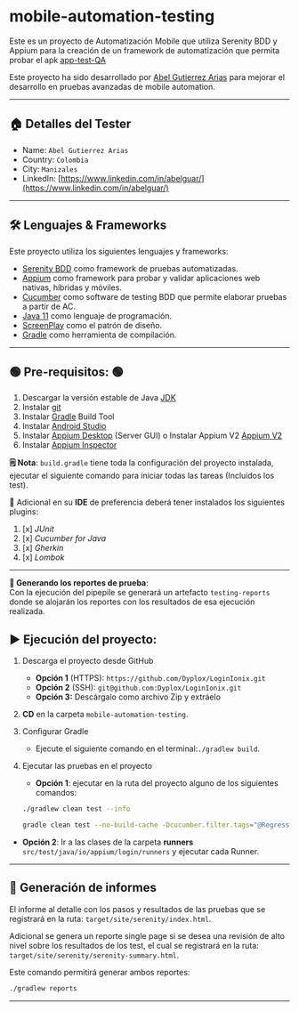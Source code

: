 # mobile-automation-testing

Este es un proyecto de Automatización Mobile que utiliza Serenity BDD y Appium para la creación de
un framework de automatización que permita probar el apk
[app-test-QA](https://drive.google.com/file/d/163IBOI9sN2YPShYQfvXaAQz1VASRtsZv/view?usp=share_link)

Este proyecto ha sido desarrollado por [Abel Gutierrez Arias](https://www.linkedin.com/in/abelguar/)
para mejorar el desarrollo en pruebas avanzadas de mobile automation.
***

## 🏠 Detalles del Tester

* Name: `Abel Gutierrez Arias`
* Country: `Colombia`
* City: `Manizales`
* LinkedIn: [https://www.linkedin.com/in/abelguar/](https://www.linkedin.com/in/abelguar/)

***

## 🛠️ Lenguajes & Frameworks

Este proyecto utiliza los siguientes lenguajes y frameworks:

* [Serenity BDD](https://serenity-bdd.github.io/) como framework de pruebas automatizadas.
* [Appium](http://appium.io/docs/en/2.0/) como framework para probar y validar aplicaciones web
  nativas, híbridas y móviles.
* [Cucumber](https://cucumber.io/) como software de testing BDD que permite elaborar pruebas a
  partir de AC.
* [Java 11](https://www.oracle.com/co/java/technologies/javase/jdk11-archive-downloads.html) como
  lenguaje de
  programación.
* [ScreenPlay](https://serenity-js.org/handbook/thinking-in-serenity-js/screenplay-pattern.html)
  como el patrón de
  diseño.
* [Gradle](https://gradle.org/) como herramienta de compilación.

***

## 🟢 Pre-requisitos: 🟢

1. Descargar la versión estable de
   Java [JDK](https://www.oracle.com/co/java/technologies/javase/jdk11-archive-downloads.html)
2. Instalar [git](https://git-scm.com)
3. Instalar [Gradle](https://gradle.org/install/) Build Tool
4. Instalar [Android Studio](https://developer.android.com/studio)
5. Instalar [Appium Desktop](https://github.com/appium/appium-desktop) (Server GUI) o Instalar
   Appium V2 [Appium V2](https://github.com/appium/appium)
6. Instalar [Appium Inspector](https://github.com/appium/appium-inspector)

**🗒️ Nota**: `build.gradle` tiene toda la configuración del proyecto instalada, ejecutar el
siguiente comando para
iniciar todas las tareas (Incluidos los test).

👀 Adicional en su **IDE** de preferencia deberá tener instalados los siguientes plugins:

1. [x] *JUnit*
2. [x] *Cucumber for Java*
3. [x] *Gherkin*
4. [x] *Lombok*

***

**📄️ Generando los reportes de prueba**:  
Con la ejecución del pipepile se generará un artefacto `testing-reports` donde se alojarán los
reportes con los
resultados de esa ejecución realizada.

## ▶️ Ejecución del proyecto:

1. Descarga el proyecto desde GitHub
    * **Opción 1** (HTTPS): `https://github.com/Dyplox/LoginIonix.git`
    * **Opción 2** (SSH): `git@github.com:Dyplox/LoginIonix.git`
    * **Opción 3:** Descárgalo como archivo Zip y extráelo

2. **CD** en la carpeta `mobile-automation-testing`.
3. Configurar Gradle
    * Ejecute el siguiente comando en el terminal:`./gradlew build`.

4. Ejecutar las pruebas en el proyecto
    * **Opción 1**: ejecutar en la ruta del proyecto alguno de los siguientes comandos:

    ```bash
    ./gradlew clean test --info
    ```

    ```bash
    gradle clean test --no-build-cache -Dcucumber.filter.tags="@Regression"
    ```

* **Opción 2**: Ir a las clases de la carpeta **runners** `src/test/java/io/appium/login/runners` y
  ejecutar
  cada Runner.

***

## 📄 Generación de informes

El informe al detalle con los pasos y resultados de las pruebas que se registrará en la ruta:
`target/site/serenity/index.html`.

Adicional se genera un reporte single page si se desea una revisión de alto nivel sobre los
resultados de los test, el
cual se registrará en la ruta:
`target/site/serenity/serenity-summary.html`.

Este comando permitirá generar ambos reportes:

```bash
./gradlew reports
```

***